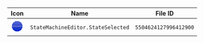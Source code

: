 | Icon | Name | File ID |
| ---  | ---  | ---     |
| ![](StateMachineEditor.StateSelected.png) | `StateMachineEditor.StateSelected` | `5504624127996412900` |
